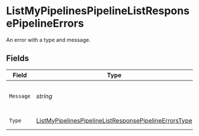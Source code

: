 # ListMyPipelinesPipelineListResponsePipelineErrors

An error with a type and message.


## Fields

| Field                                                                                                                                     | Type                                                                                                                                      | Required                                                                                                                                  | Description                                                                                                                               |
| ----------------------------------------------------------------------------------------------------------------------------------------- | ----------------------------------------------------------------------------------------------------------------------------------------- | ----------------------------------------------------------------------------------------------------------------------------------------- | ----------------------------------------------------------------------------------------------------------------------------------------- |
| `Message`                                                                                                                                 | *string*                                                                                                                                  | :heavy_check_mark:                                                                                                                        | A human-readable error message.                                                                                                           |
| `Type`                                                                                                                                    | [ListMyPipelinesPipelineListResponsePipelineErrorsType](../../models/operations/listmypipelinespipelinelistresponsepipelineerrorstype.md) | :heavy_check_mark:                                                                                                                        | The type of error.                                                                                                                        |